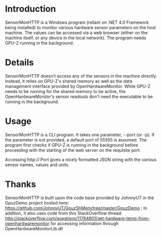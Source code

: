 # Introduction #

SensorMonHTTP is a Windows program (reliant on .NET 4.0 Framework being installed) to monitor various hardware sensor parameters on the host machine. The values can be accessed via a web browser (either on the machine itself, or any device in the local network). The program needs GPU-Z running in the background.

# Details #

SensorMonHTTP doesn't access any of the sensors in the machine directly. Instead, it relies on GPU-Z's shared memory as well as the data management interface provided by OpenHardwareMonitor. While GPU-Z needs to be running for the shared memory to be active, the OpenHardwareMonitor's sensor readouts don't need the executable to be running in the background.

# Usage #

SensorMonHTTP is a CLI program. It takes one parameter, --port (or -p). If the parameter is not provided, a default port of 55555 is assumed. The program first checks if GPU-Z is running in the background before proceeding with the starting of the web server on the requisite port.

Accessing http://<IP of machine running SensorMonHTTP>:Port gives a nicely formatted JSON string with the various sensor names, values and units.

# Thanks #

SensorMonHTTP is built upon the code base provided by JohnnyUT in the GpuzDemo project hosted here: https://github.com/JohnnyUT/GpuzShMem/tree/master/GpuzDemo ; In addition, it also uses code from this StackOverflow thread: http://stackoverflow.com/questions/11784801/get-hardware-temp-from-openhardwaremonitor for accessing information through OpenHardwareMonitorLib.dll